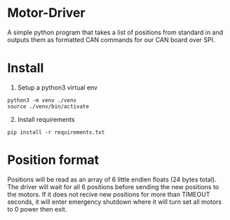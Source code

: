 # Motor-Driver
A simple python program that takes a list of positions from standard in and outputs them as formatted CAN commands for our CAN board over SPI.

# Install
1. Setup a python3 virtual env
```
python3 -m venv ./venv
source ./venv/bin/activate
```

2. Install requirements
```
pip install -r requirements.txt
```

# Position format
Positions will be read as an array of 6 little endien floats (24 bytes total). The driver will wait for all 6 positions before sending the new positions to the motors. If it does not recive new positions for more than TIMEOUT seconds, it will enter emergency shutdown where it will turn set all motors to 0 power then exit.

